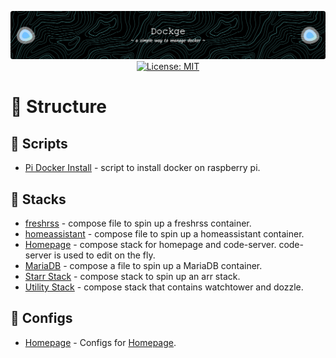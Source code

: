 <p align="center">
  <img src="./assets/images/github-header-image.png" alt="Header">
  <a href="https://opensource.org/licenses/MIT">
    <img src="https://img.shields.io/badge/License-MIT-yellow.svg" alt="License: MIT">
  </a>
</p>

# :link: Structure

## :scroll: Scripts

- [Pi Docker Install](./assets/scripts/pi-docker-install.sh) - script to install docker on raspberry pi.


## :japanese_castle: Stacks

- [freshrss](./stacks/freshrss/) - compose file to spin up a freshrss container.
- [homeassistant](./stacks/homeassistant/) - compose file to spin up a homeassistant container.
- [Homepage](./stacks/homepage/) - compose stack for homepage and code-server. code-server is used to edit on the fly.
- [MariaDB](./stacks/mariadb/) - compose a file to spin up a MariaDB container.
- [Starr Stack](./stacks/starr-stack/) - compose stack to spin up an arr stack.
- [Utility Stack](./stacks/utility-stack/) - compose stack that contains watchtower and dozzle.

## :file_folder: Configs

- [Homepage](./assets/homepage-configs/) - Configs for [Homepage](https://gethomepage.dev/latest/).

